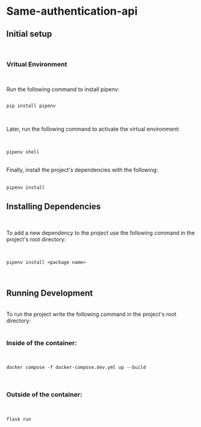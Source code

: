# Same-authentication-api

## Initial setup

<br>

### Vritual Environment

<br/>

Run the following command to install pipenv:
<br/>

```

pip install pipenv
```

<br/>

Later, run the following command to activate the virtual environment:

<br/>

```
pipenv shell
```

<br/>
Finally, install the project's dependencies with the following:
<br/>
<br/>

```
pipenv install
```

## Installing Dependencies

<br/>

To add a new dependency to the project use the following command in the project's root directory:

<br/>

```
pipenv install <package name>
```

<br/>

## Running Development

<br/>
To run the project write the following command in the project's root directory:
<br/>
<br/>

### Inside of the container:

<br/>

```
docker compose -f docker-compose.dev.yml up --build
```

<br/>

### Outside of the container:

<br/>

```
flask run
```

